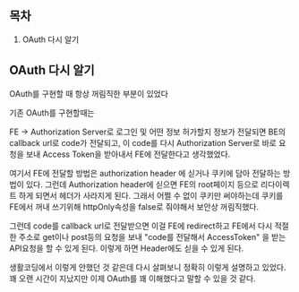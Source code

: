## 목차

1. OAuth 다시 알기

## OAuth 다시 알기

OAuth를 구현할 때 항상 꺼림직한 부분이 있었다

기존 OAuth를 구현할때는

FE → Authorization Server로 로그인 및 어떤 정보 허가할지 정보가 전달되면 BE의 callback url로 code가 전달되고, 이 code를 다시 Authorization Server로 바로 요청을 보내 Access Token을 받아내서 FE에 전달한다고 생각했었다.

여기서 FE에 전달할 방법은 authorization header 에 싣거나 쿠키에 담아 전달하는 방법이 있다. 그런데 Authorization header에 싣으면 FE의 root페이지 등으로 리다이렉트 하게 되면서 헤더가 사라지게 된다. 그래서 어쩔 수 없이 쿠키만 써야하는데 쿠키를 FE에서 꺼내 쓰기위해 httpOnly속성을 false로 줘야해서 보안상 꺼림직했다.

그런데 code를 callback url로 전달받으면 이걸 FE에 redirect하고 FE에서 다시 적절한 주소로 get이나 post등의 요청을 보내 "code를 전달해서 AccessToken" 을 받는 API요청을 할 수 있게 된다. 이렇게 하면 Header에도 싣을 수 있게 된다.

생활코딩에서 이렇게 안했던 것 같은데 다시 살펴보니 정확히 이렇게 설명하고 있었다. 꽤 오랜 시간이 지났지만 이제 OAuth를 꽤 이해했다고 말할 수 있을 것 같다.